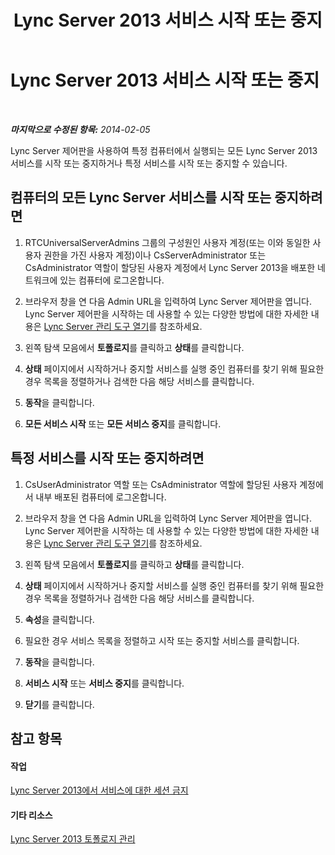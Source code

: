 ﻿---
title: Lync Server 2013 서비스 시작 또는 중지
TOCTitle: Lync Server 2013 서비스 시작 또는 중지
ms:assetid: 1c70b4ec-9de5-4f7a-a3c9-c0eb76710505
ms:mtpsurl: https://technet.microsoft.com/ko-kr/library/Gg520958(v=OCS.15)
ms:contentKeyID: 49302981
ms.date: 08/10/2015
mtps_version: v=OCS.15
ms.translationtype: HT
---

# Lync Server 2013 서비스 시작 또는 중지

 

_**마지막으로 수정된 항목:** 2014-02-05_

Lync Server 제어판을 사용하여 특정 컴퓨터에서 실행되는 모든 Lync Server 2013 서비스를 시작 또는 중지하거나 특정 서비스를 시작 또는 중지할 수 있습니다.

## 컴퓨터의 모든 Lync Server 서비스를 시작 또는 중지하려면

1.  RTCUniversalServerAdmins 그룹의 구성원인 사용자 계정(또는 이와 동일한 사용자 권한을 가진 사용자 계정)이나 CsServerAdministrator 또는 CsAdministrator 역할이 할당된 사용자 계정에서 Lync Server 2013을 배포한 네트워크에 있는 컴퓨터에 로그온합니다.

2.  브라우저 창을 연 다음 Admin URL을 입력하여 Lync Server 제어판을 엽니다. Lync Server 제어판을 시작하는 데 사용할 수 있는 다양한 방법에 대한 자세한 내용은 [Lync Server 관리 도구 열기](lync-server-2013-open-lync-server-administrative-tools.md)를 참조하세요.

3.  왼쪽 탐색 모음에서 **토폴로지**를 클릭하고 **상태**를 클릭합니다.

4.  **상태** 페이지에서 시작하거나 중지할 서비스를 실행 중인 컴퓨터를 찾기 위해 필요한 경우 목록을 정렬하거나 검색한 다음 해당 서비스를 클릭합니다.

5.  **동작**을 클릭합니다.

6.  **모든 서비스 시작** 또는 **모든 서비스 중지**를 클릭합니다.

## 특정 서비스를 시작 또는 중지하려면

1.  CsUserAdministrator 역할 또는 CsAdministrator 역할에 할당된 사용자 계정에서 내부 배포된 컴퓨터에 로그온합니다.

2.  브라우저 창을 연 다음 Admin URL을 입력하여 Lync Server 제어판을 엽니다. Lync Server 제어판을 시작하는 데 사용할 수 있는 다양한 방법에 대한 자세한 내용은 [Lync Server 관리 도구 열기](lync-server-2013-open-lync-server-administrative-tools.md)를 참조하세요.

3.  왼쪽 탐색 모음에서 **토폴로지**를 클릭하고 **상태**를 클릭합니다.

4.  **상태** 페이지에서 시작하거나 중지할 서비스를 실행 중인 컴퓨터를 찾기 위해 필요한 경우 목록을 정렬하거나 검색한 다음 해당 서비스를 클릭합니다.

5.  **속성**을 클릭합니다.

6.  필요한 경우 서비스 목록을 정렬하고 시작 또는 중지할 서비스를 클릭합니다.

7.  **동작**을 클릭합니다.

8.  **서비스 시작** 또는 **서비스 중지**를 클릭합니다.

9.  **닫기**를 클릭합니다.

## 참고 항목

#### 작업

[Lync Server 2013에서 서비스에 대한 세션 금지](lync-server-2013-prevent-sessions-for-services.md)  

#### 기타 리소스

[Lync Server 2013 토폴로지 관리](lync-server-2013-managing-the-lync-server-topology.md)

